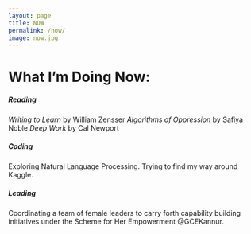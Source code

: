 ```yaml
---
layout: page
title: NOW
permalink: /now/
image: now.jpg
---
```


# What I’m Doing Now:

##### Reading
*Writing to Learn* by William Zensser
*Algorithms of Oppression* by Safiya Noble
*Deep Work* by Cal Newport

##### Coding
Exploring Natural Language Processing. Trying to find my way around Kaggle.

##### Leading
Coordinating a team of female leaders to carry forth capability building initiatives under the Scheme for Her Empowerment @GCEKannur.

